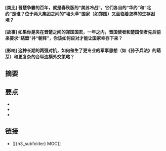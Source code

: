 #### [类比] 晋楚争霸的百年，就是春秋版的“美苏冷战”。它们各自的“华约”和“北约”是谁？位于两大集团之间的“墙头草”国家（如郑国）又面临着怎样的生存困境？


#### [故事] 如果你是夹在晋楚之间的郑国国君，一年之内，晋国使者和楚国使者先后前来要求“结盟”并“朝拜”，你该如何应对才能让国家幸存下来？


#### [影响] 这种长期的两强对抗，如何催生了更专业的军事思想（如《孙子兵法》的萌芽）和更复杂的合纵连横外交策略？


## 摘要


## 要点

- 
- 
- 

## 链接

- [[{h3_subfolder} MOC]]
